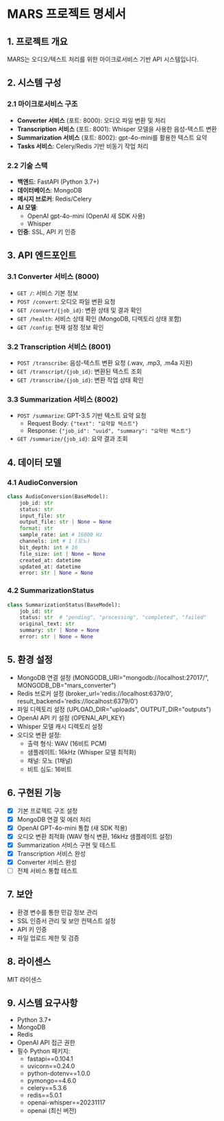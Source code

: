# MARS 프로젝트 명세서

## 1. 프로젝트 개요
MARS는 오디오/텍스트 처리를 위한 마이크로서비스 기반 API 시스템입니다.

## 2. 시스템 구성

### 2.1 마이크로서비스 구조
- **Converter 서비스** (포트: 8000): 오디오 파일 변환 및 처리
- **Transcription 서비스** (포트: 8001): Whisper 모델을 사용한 음성-텍스트 변환
- **Summarization 서비스** (포트: 8002): gpt-4o-mini를 활용한 텍스트 요약
- **Tasks 서비스**: Celery/Redis 기반 비동기 작업 처리

### 2.2 기술 스택
- **백엔드**: FastAPI (Python 3.7+)
- **데이터베이스**: MongoDB
- **메시지 브로커**: Redis/Celery
- **AI 모델**: 
  - OpenAI gpt-4o-mini (OpenAI 새 SDK 사용)
  - Whisper
- **인증**: SSL, API 키 인증

## 3. API 엔드포인트

### 3.1 Converter 서비스 (8000)
- `GET /`: 서비스 기본 정보
- `POST /convert`: 오디오 파일 변환 요청
- `GET /convert/{job_id}`: 변환 상태 및 결과 확인
- `GET /health`: 서비스 상태 확인 (MongoDB, 디렉토리 상태 포함)
- `GET /config`: 현재 설정 정보 확인

### 3.2 Transcription 서비스 (8001)
- `POST /transcribe`: 음성-텍스트 변환 요청 (.wav, .mp3, .m4a 지원)
- `GET /transcript/{job_id}`: 변환된 텍스트 조회
- `GET /transcribe/{job_id}`: 변환 작업 상태 확인

### 3.3 Summarization 서비스 (8002)
- `POST /summarize`: GPT-3.5 기반 텍스트 요약 요청
  - Request Body: `{"text": "요약할 텍스트"}`
  - Response: `{"job_id": "uuid", "summary": "요약된 텍스트"}`
- `GET /summarize/{job_id}`: 요약 결과 조회

## 4. 데이터 모델

### 4.1 AudioConversion
```python
class AudioConversion(BaseModel):
    job_id: str
    status: str
    input_file: str
    output_file: str | None = None
    format: str
    sample_rate: int # 16000 Hz
    channels: int # 1 (모노)
    bit_depth: int # 16
    file_size: int | None = None
    created_at: datetime
    updated_at: datetime
    error: str | None = None
```

### 4.2 SummarizationStatus
```python
class SummarizationStatus(BaseModel):
    job_id: str
    status: str  # "pending", "processing", "completed", "failed"
    original_text: str
    summary: str | None = None
    error: str | None = None
```

## 5. 환경 설정
- MongoDB 연결 설정 (MONGODB_URI="mongodb://localhost:27017/", MONGODB_DB="mars_converter")
- Redis 브로커 설정 (broker_url='redis://localhost:6379/0', result_backend='redis://localhost:6379/0')
- 파일 디렉토리 설정 (UPLOAD_DIR="uploads", OUTPUT_DIR="outputs")
- OpenAI API 키 설정 (OPENAI_API_KEY)
- Whisper 모델 캐시 디렉토리 설정
- 오디오 변환 설정:
  - 출력 형식: WAV (16비트 PCM)
  - 샘플레이트: 16kHz (Whisper 모델 최적화)
  - 채널: 모노 (1채널)
  - 비트 심도: 16비트

## 6. 구현된 기능
- [x] 기본 프로젝트 구조 설정
- [x] MongoDB 연결 및 에러 처리
- [x] OpenAI GPT-4o-mini 통합 (새 SDK 적용)
- [x] 오디오 변환 최적화 (WAV 형식 변환, 16kHz 샘플레이트 설정)
- [x] Summarization 서비스 구현 및 테스트
- [x] Transcription 서비스 완성
- [x] Converter 서비스 완성
- [ ] 전체 서비스 통합 테스트

## 7. 보안
- 환경 변수를 통한 민감 정보 관리
- SSL 인증서 관리 및 보안 컨텍스트 설정
- API 키 인증
- 파일 업로드 제한 및 검증

## 8. 라이센스
MIT 라이센스

## 9. 시스템 요구사항
- Python 3.7+
- MongoDB
- Redis
- OpenAI API 접근 권한
- 필수 Python 패키지:
  - fastapi==0.104.1
  - uvicorn==0.24.0
  - python-dotenv==1.0.0
  - pymongo==4.6.0
  - celery==5.3.6
  - redis==5.0.1
  - openai-whisper==20231117
  - openai (최신 버전)